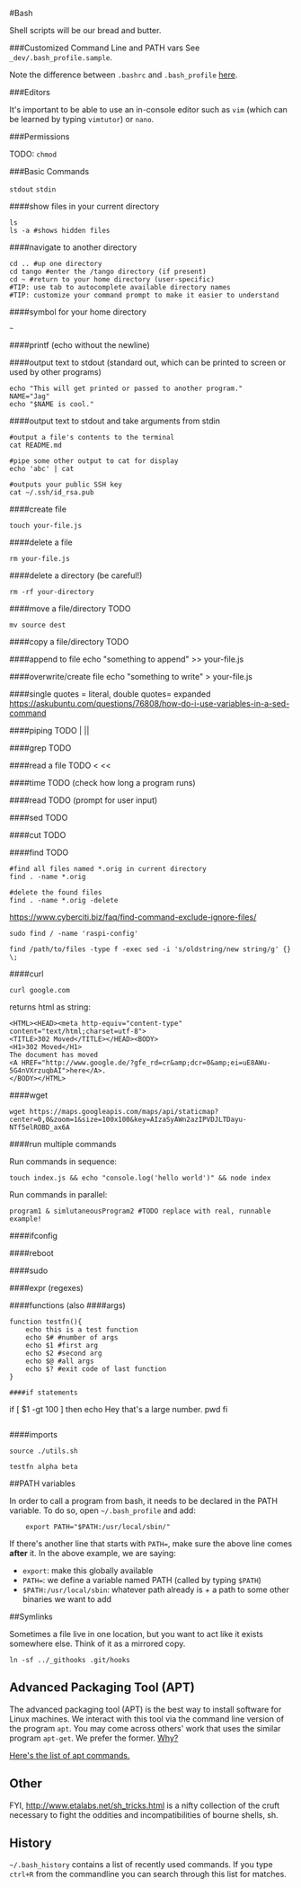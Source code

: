 #Bash

Shell scripts will be our bread and butter.



###Customized Command Line and PATH vars
See `_dev/.bash_profile.sample`.

Note the difference between `.bashrc` and `.bash_profile` [here](http://www.joshstaiger.org/archives/2005/07/bash_profile_vs.html).

###Editors

It's important to be able to use an in-console editor such as `vim` (which can be learned by typing `vimtutor`) or `nano`.

###Permissions

TODO: `chmod`

###Basic Commands

`stdout`
`stdin`

####show files in your current directory
```
ls
ls -a #shows hidden files
```

####navigate to another directory
```
cd .. #up one directory
cd tango #enter the /tango directory (if present)
cd ~ #return to your home directory (user-specific)
#TIP: use tab to autocomplete available directory names
#TIP: customize your command prompt to make it easier to understand
```

####symbol for your home directory
```
~
```

####printf (echo without the newline)

####output text to stdout (standard out, which can be printed to screen or used by other programs)
```
echo "This will get printed or passed to another program."
NAME="Jag"
echo "$NAME is cool."
```

####output text to stdout and take arguments from stdin
```
#output a file's contents to the terminal
cat README.md

#pipe some other output to cat for display
echo 'abc' | cat

#outputs your public SSH key
cat ~/.ssh/id_rsa.pub 
```

####create file
```
touch your-file.js
```

####delete a file
```
rm your-file.js
```

####delete a directory (be careful!)
```
rm -rf your-directory
```

####move a file/directory TODO
```
mv source dest
```

####copy a file/directory TODO

####append to file
echo "something to append" >> your-file.js

####overwrite/create file
echo "something to write" > your-file.js


####single quotes = literal, double quotes= expanded
https://askubuntu.com/questions/76808/how-do-i-use-variables-in-a-sed-command

####piping TODO | ||

####grep TODO

####read a file TODO < <<

####time TODO (check how long a program runs)

####read TODO (prompt for user input)

####sed TODO

####cut TODO

####find TODO
```
#find all files named *.orig in current directory
find . -name *.orig

#delete the found files
find . -name *.orig -delete
```
https://www.cyberciti.biz/faq/find-command-exclude-ignore-files/

```
sudo find / -name 'raspi-config'

find /path/to/files -type f -exec sed -i 's/oldstring/new string/g' {} \;
```

####curl
```
curl google.com
```

returns html as string:

```
<HTML><HEAD><meta http-equiv="content-type" content="text/html;charset=utf-8">
<TITLE>302 Moved</TITLE></HEAD><BODY>
<H1>302 Moved</H1>
The document has moved
<A HREF="http://www.google.de/?gfe_rd=cr&amp;dcr=0&amp;ei=uE8AWu-5G4nVXrzuqbAI">here</A>.
</BODY></HTML>
```

####wget
```
wget https://maps.googleapis.com/maps/api/staticmap?center=0,0&zoom=1&size=100x100&key=AIzaSyAWn2azIPVDJLTDayu-NTf5elROBD_ax6A
```

####run multiple commands

Run commands in sequence:
```
touch index.js && echo "console.log('hello world')" && node index
```

Run commands in parallel:
```
program1 & simlutaneousProgram2 #TODO replace with real, runnable example!
```

####ifconfig

####reboot

####sudo

####expr (regexes)


####functions (also ####args)
```
function testfn(){ 
	echo this is a test function
	echo $# #number of args
	echo $1	#first arg
	echo $2	#second arg
	echo $@	#all args
	echo $? #exit code of last function
}

####if statements
```
if [ $1 -gt 100 ]
then
echo Hey that\'s a large number.
pwd
fi
```

```
####imports
```
source ./utils.sh

testfn alpha beta
```


##PATH variables

In order to call a program from bash, it needs to be declared in the PATH variable. To do so, open `~/.bash_profile` and add:

```
    export PATH="$PATH:/usr/local/sbin/"
```

If there's another line that starts with `PATH=`, make sure the above line comes **after** it. In the above example, we are saying:

- `export`: make this globally available
- `PATH=`: we define a variable named PATH (called by typing `$PATH`)
- `$PATH:/usr/local/sbin`: whatever path already is + a path to some other binaries we want to add


##Symlinks

Sometimes a file live in one location, but you want to act like it exists somewhere else. Think of it as a mirrored copy. 

```
ln -sf ../_githooks .git/hooks
```

## Advanced Packaging Tool (APT)

The advanced packaging tool (APT) is the best way to install software for Linux machines. We interact with this tool via the command line version of the program `apt`. You may come across others' work that uses the similar program `apt-get`. We prefer the former. [Why?](https://itsfoss.com/apt-vs-apt-get-difference/)

[Here's the list of apt commands.](https://manpages.debian.org/jessie/apt/apt.8.en.html)


## Other

FYI, http://www.etalabs.net/sh_tricks.html is a nifty collection of the cruft necessary to fight the oddities and incompatibilities of bourne shells, sh.

## History

`~/.bash_history` contains a list of recently used commands. If you type `ctrl+R` from the commandline you can search through this list for matches.


